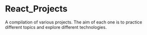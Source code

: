 # React_Projects
A compilation of various projects. The aim of each one is to practice different topics and explore different technologies.
